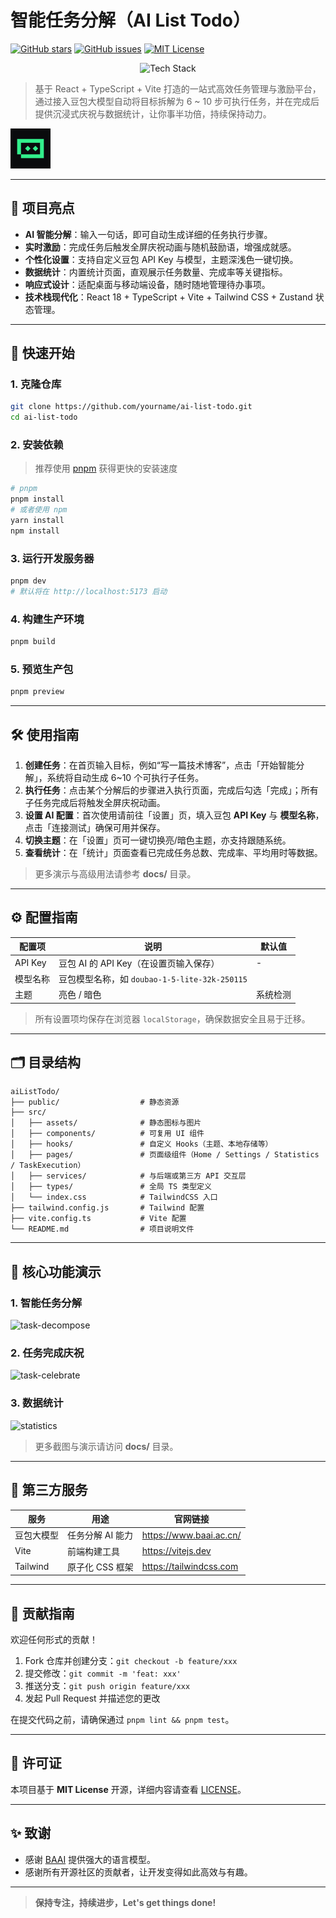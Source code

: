 # 智能任务分解（AI List Todo）  
[![GitHub stars](https://img.shields.io/github/stars/yourname/ai-list-todo?style=social)](https://github.com/yourname/ai-list-todo) [![GitHub issues](https://img.shields.io/github/issues/yourname/ai-list-todo)](https://github.com/yourname/ai-list-todo/issues) [![MIT License](https://img.shields.io/github/license/yourname/ai-list-todo)](./LICENSE)

<p align="center">
  <img src="https://skillicons.dev/icons?i=react,typescript,vite,tailwind" alt="Tech Stack" />
</p>

> 基于 React + TypeScript + Vite 打造的一站式高效任务管理与激励平台，通过接入豆包大模型自动将目标拆解为 6 ~ 10 步可执行任务，并在完成后提供沉浸式庆祝与数据统计，让你事半功倍，持续保持动力。

![banner](./public/favicon.svg)

---

## 📌 项目亮点

- **AI 智能分解**：输入一句话，即可自动生成详细的任务执行步骤。
- **实时激励**：完成任务后触发全屏庆祝动画与随机鼓励语，增强成就感。
- **个性化设置**：支持自定义豆包 API Key 与模型，主题深浅色一键切换。
- **数据统计**：内置统计页面，直观展示任务数量、完成率等关键指标。
- **响应式设计**：适配桌面与移动端设备，随时随地管理待办事项。
- **技术栈现代化**：React 18 + TypeScript + Vite + Tailwind CSS + Zustand 状态管理。

---

## 🚀 快速开始

### 1. 克隆仓库

```bash
git clone https://github.com/yourname/ai-list-todo.git
cd ai-list-todo
```

### 2. 安装依赖

> 推荐使用 [pnpm](https://pnpm.io/zh/) 获得更快的安装速度

```bash
# pnpm
pnpm install
# 或者使用 npm
yarn install
npm install
```

### 3. 运行开发服务器

```bash
pnpm dev
# 默认将在 http://localhost:5173 启动
```

### 4. 构建生产环境

```bash
pnpm build
```

### 5. 预览生产包

```bash
pnpm preview
```

---

## 🛠️ 使用指南

1. **创建任务**：在首页输入目标，例如“写一篇技术博客”，点击「开始智能分解」，系统将自动生成 6~10 个可执行子任务。
2. **执行任务**：点击某个分解后的步骤进入执行页面，完成后勾选「完成」；所有子任务完成后将触发全屏庆祝动画。
3. **设置 AI 配置**：首次使用请前往「设置」页，填入豆包 **API Key** 与 **模型名称**，点击「连接测试」确保可用并保存。
4. **切换主题**：在「设置」页可一键切换亮/暗色主题，亦支持跟随系统。
5. **查看统计**：在「统计」页面查看已完成任务总数、完成率、平均用时等数据。

> 更多演示与高级用法请参考 **docs/** 目录。

---

## ⚙️ 配置指南

| 配置项          | 说明                                   | 默认值 |
| --------------- | -------------------------------------- | ------ |
| API Key         | 豆包 AI 的 API Key（在设置页输入保存） | -      |
| 模型名称        | 豆包模型名称，如 `doubao-1-5-lite-32k-250115`|
| 主题            | 亮色 / 暗色                            | 系统检测 |

> 所有设置项均保存在浏览器 `localStorage`，确保数据安全且易于迁移。

---

## 🗂️ 目录结构

```text
aiListTodo/
├── public/                  # 静态资源
├── src/
│   ├── assets/              # 静态图标与图片
│   ├── components/          # 可复用 UI 组件
│   ├── hooks/               # 自定义 Hooks（主题、本地存储等）
│   ├── pages/               # 页面级组件（Home / Settings / Statistics / TaskExecution）
│   ├── services/            # 与后端或第三方 API 交互层
│   ├── types/               # 全局 TS 类型定义
│   └── index.css            # TailwindCSS 入口
├── tailwind.config.js       # Tailwind 配置
├── vite.config.ts           # Vite 配置
└── README.md                # 项目说明文件
```

---

## 🧩 核心功能演示

### 1. 智能任务分解

![task-decompose](https://raw.githubusercontent.com/yourname/ai-list-todo/main/docs/demo-decompose.gif)

### 2. 任务完成庆祝

![task-celebrate](https://raw.githubusercontent.com/yourname/ai-list-todo/main/docs/demo-celebrate.gif)

### 3. 数据统计

![statistics](https://raw.githubusercontent.com/yourname/ai-list-todo/main/docs/demo-statistics.png)

> 更多截图与演示请访问 **docs/** 目录。

---

## 🔌 第三方服务

| 服务     | 用途           | 官网链接                                  |
| -------- | -------------- | ----------------------------------------- |
| 豆包大模型 | 任务分解 AI 能力 | https://www.baai.ac.cn/                   |
| Vite     | 前端构建工具   | https://vitejs.dev                        |
| Tailwind | 原子化 CSS 框架| https://tailwindcss.com                   |

---

## 🤝 贡献指南

欢迎任何形式的贡献！

1. Fork 仓库并创建分支：`git checkout -b feature/xxx`
2. 提交修改：`git commit -m 'feat: xxx'`
3. 推送分支：`git push origin feature/xxx`
4. 发起 Pull Request 并描述您的更改

在提交代码之前，请确保通过 `pnpm lint && pnpm test`。

---

## 📄 许可证

本项目基于 **MIT License** 开源，详细内容请查看 [LICENSE](./LICENSE)。

---

## ✨ 致谢

- 感谢 [BAAI](https://www.baai.ac.cn/) 提供强大的语言模型。
- 感谢所有开源社区的贡献者，让开发变得如此高效与有趣。

---

> **保持专注，持续进步，Let\'s get things done!**

